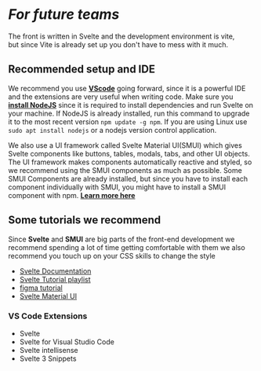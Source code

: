 # *For future teams*

The front is written in Svelte and the development environment is vite,  
but since Vite is already set up you don't have to mess with it much.

## Recommended setup and IDE
We recommend you use **[VScode](https://code.visualstudio.com/download)** going forward, since it is a powerful IDE and the extensions are very useful when writing code. Make sure you **[install NodeJS](https://nodejs.org/en/download)** since it is required to install dependencies and run Svelte on your machine. If NodeJS is already installed, run this command to upgrade it to the most recent version `npm update -g npm`. If you are using Linux use `sudo apt install nodejs` or a nodejs version control application.

We also use a UI framework called Svelte Material UI(SMUI) which gives Svelte components like buttons, tables, modals, tabs, and other UI objects. 
The UI framework makes components automatically reactive and styled, so we recommend using the SMUI components as much as possible. Some SMUI Components are already installed, but since you have to install each component individually with SMUI, you might have to install a SMUI component with npm. **[Learn more here](https://sveltematerialui.com/demo/quick-guide/)**

## Some tutorials we recommend
Since **Svelte** and **SMUI** are big parts of the front-end development we recommend spending a lot of time getting comfortable with them we also recommend you touch up on your CSS skills to change the style 

 * [Svelte Documentation](https://svelte.dev/docs/introduction)
 * [Svelte Tutorial playlist](https://www.figma.com/file/9WR7ngFuhLz1S9D2NVDZ9u/Comet-Cupboard-Front-End-Mockups-and-Designs?type=design&node-id=1779%3A2478&mode=design&t=k4VpINw12yIZ1PYT-1)  
 * [figma tutorial](https://www.youtube.com/watch?v=DIfNp1wScwk&ab_channel=CalerEdwards)
 * [Svelte Material UI](https://sveltematerialui.com/demo/quick-guide/)


 ### VS Code Extensions ###

 * Svelte
 * Svelte for Visual Studio Code
 * Svelte intellisense
 * Svelte 3 Snippets


